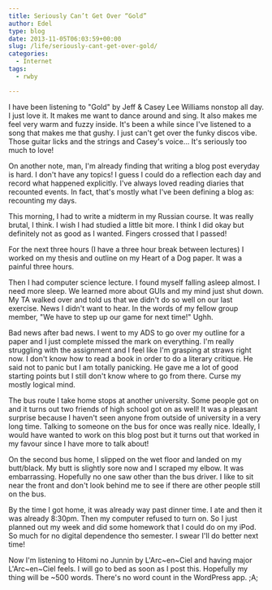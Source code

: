 ```yaml
---
title: Seriously Can’t Get Over “Gold”
author: Edel
type: blog
date: 2013-11-05T06:03:59+00:00
slug: /life/seriously-cant-get-over-gold/
categories:
  - Internet
tags:
  - rwby

---
```

I have been listening to "Gold" by Jeff & Casey Lee Williams nonstop all day. I just love it. It makes me want to dance around and sing. It also makes me feel very warm and fuzzy inside. It's been a while since I've listened to a song that makes me that gushy. I just can't get over the funky discos vibe. Those guitar licks and the strings and Casey's voice... It's seriously too much to love!

On another note, man, I'm already finding that writing a blog post everyday is hard. I don't have any topics! I guess I could do a reflection each day and record what happened explicitly. I've always loved reading diaries that recounted events. In fact, that's mostly what I've been defining a blog as: recounting my days.

This morning, I had to write a midterm in my Russian course. It was really brutal, I think. I wish I had studied a little bit more. I think I did okay but definitely not as good as I wanted. Fingers crossed that I passed!

For the next three hours (I have a three hour break between lectures) I worked on my thesis and outline on my Heart of a Dog paper. It was a painful three hours.

Then I had computer science lecture. I found myself falling asleep almost. I need more sleep. We learned more about GUIs and my mind just shut down. My TA walked over and told us that we didn't do so well on our last exercise. News I didn't want to hear. In the words of my fellow group member, "We have to step up our game for next time!" Ughh.

Bad news after bad news. I went to my ADS to go over my outline for a paper and I just complete missed the mark on everything. I'm really struggling with the assignment and I feel like I'm grasping at straws right now. I don't know how to read a book in order to do a literary critique. He said not to panic but I am totally panicking. He gave me a lot of good starting points but I still don't know where to go from there. Curse my mostly logical mind.

The bus route I take home stops at another university. Some people got on and it turns out two friends of high school got on as well! It was a pleasant surprise because I haven't seen anyone from outside of university in a very long time. Talking to someone on the bus for once was really nice. Ideally, I would have wanted to work on this blog post but it turns out that worked in my favour since I have more to talk about!

On the second bus home, I slipped on the wet floor and landed on my butt/black. My butt is slightly sore now and I scraped my elbow. It was embarrassing. Hopefully no one saw other than the bus driver. I like to sit near the front and don't look behind me to see if there are other people still on the bus.

By the time I got home, it was already way past dinner time. I ate and then it was already 8:30pm. Then my computer refused to turn on. So I just planned out my week and did some homework that I could do on my iPod. So much for no digital dependence tho semester. I swear I'll do better next time!

Now I'm listening to Hitomi no Junnin by L'Arc~en~Ciel and having major L'Arc~en~Ciel feels. I will go to bed as soon as I post this. Hopefully my thing will be ~500 words. There's no word count in the WordPress app. ;A;


